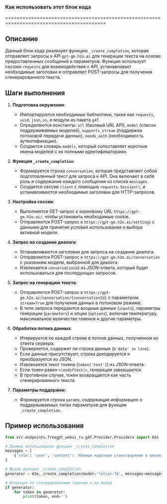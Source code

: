 ### Как использовать этот блок кода
=========================================================================================

Описание
-------------------------
Данный блок кода реализует функцию `_create_completion`, которая отправляет запросы к API `gpt-gm.h2o.ai` для генерации текста на основе предоставленных сообщений и параметров. Функция использует сессию `requests` для взаимодействия с API, устанавливает необходимые заголовки и отправляет POST-запросы для получения сгенерированного текста.

Шаги выполнения
-------------------------
1. **Подготовка окружения**:
   - Импортируются необходимые библиотеки, такие как `requests`, `uuid`, `json`, `os`, и модули из пакета `g4f`.
   - Определяются константы: `url` (базовый URL API), `model` (список поддерживаемых моделей), `supports_stream` (поддержка потоковой передачи данных), `needs_auth` (необходимость аутентификации).
   - Создается словарь `models`, который сопоставляет короткие имена моделей с их полными идентификаторами.

2. **Функция `_create_completion`**:
   - Формируется строка `conversation`, которая представляет собой подготовленный текст для запроса к API. Она включает в себя роль и содержание каждого сообщения из списка `messages`.
   - Создается сессия `client` с помощью `requests.Session()`, и устанавливаются необходимые заголовки для HTTP-запросов.

3. **Настройка сессии**:
   - Выполняется GET-запрос к корневому URL `https://gpt-gm.h2o.ai/`, чтобы установить необходимые cookie.
   - Отправляется POST-запрос к `https://gpt-gm.h2o.ai/settings` с данными для принятия условий использования и выбора активной модели.

4. **Запрос на создание диалога**:
   - Устанавливаются заголовки для запроса на создание диалога.
   - Отправляется POST-запрос к `https://gpt-gm.h2o.ai/conversation` с указанием модели, выбранной для диалога.
   - Извлекается `conversationId` из JSON-ответа, который будет использоваться для последующих запросов.

5. **Запрос на генерацию текста**:
   - Отправляется POST-запрос к `https://gpt-gm.h2o.ai/conversation/{conversationId}` с параметром `stream=True` для получения данных в потоковом режиме.
   - В теле запроса передаются входные данные (`inputs`), параметры генерации (`parameters`) и опции (`options`), включая температуру, максимальное количество токенов и другие параметры.

6. **Обработка потока данных**:
   - Итерируется по каждой строке в потоке данных, полученном из ответа сервера.
   - Проверяется, содержит ли строка данные (`b'data' in line`).
   - Если данные присутствуют, строка декодируется и преобразуется из JSON.
   - Извлекается текст токена (`token['text']`) из JSON-ответа.
   - Если токен равен `<|endoftext|>`, генерация завершается.
   - В противном случае, токен возвращается как часть сгенерированного текста.

7. **Параметры поддержки**:
   - Формируется строка `params`, содержащая информацию о поддерживаемых типах параметров для функции `_create_completion`.

Пример использования
-------------------------

```python
from src.endpoints.freegpt_webui_ru.g4f.Provider.Providers import H2o

# Пример использования функции _create_completion
messages = [
    {'role': 'user', 'content': 'Напиши короткое стихотворение о весне.'}
]

# Вызов функции _create_completion
generator = H2o._create_completion(model='falcon-7b', messages=messages, temperature=0.7, max_new_tokens=50)

# Итерация по сгенерированным токенам и их вывод
if generator:
    for token in generator:
        print(token, end='')